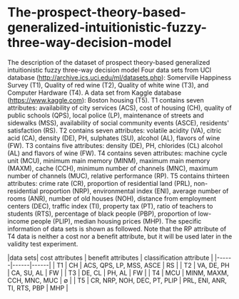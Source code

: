 # The-prospect-theory-based-generalized-intuitionistic-fuzzy-three-way-decision-model
The description of the dataset of prospect theory-based generalized intuitionistic fuzzy three-way decision model
Four data sets from UCI database (http://archive.ics.uci.edu/ml/datasets.php): Somerville Happiness Survey (T1), Quality of red wine (T2), Quality of white wine (T3), and Computer Hardware (T4). A data set from Kaggle database (https://www.kaggle.com): Boston housing (T5). T1 contains seven attributes: availability of city services (ACS), cost of housing (CH), quality of public schools (QPS), local police (LP), maintenance of streets and sidewalks (MSS), availability of social community events (ASCE), residents' satisfaction (RS). T2 contains seven attributes: volatile acidity (VA), citric acid (CA), density (DE), PH, sulphates (SU), alcohol (AL), flavors of wine (FW). T3 contains five attributes: density (DE), PH, chlorides (CL) alcohol (AL) and flavors of wine (FW). T4 contains seven attributes: machine cycle unit (MCU), minimum main memory (MINM), maximum main memory (MAXM), cache (CCH), minimum number of channels (MNC), maximum number of channels (MUC), relative performance (RP). T5 contains thirteen attributes: crime rate (CR), proportion of residential land (PRL), non-residential proportion (NRP), environmental index (ENI), average number of rooms (ANR), number of old houses (NOH), distance from employment centers (DEC), traffic index (TI), property tax (PT), ratio of teachers to students (RTS), percentage of black people (PBP), proportion of low-income people (PLIP), median housing prices (MHP). The specific information of data sets is shown as followed. Note that the RP attribute of T4 data is neither a cost nor a benefit attribute, but it will be used later in the validity test experiment.

|data sets| cost attributes | benefit attributes | classification attribute |
|------|------|------|
| T1 | CH | ACS, QPS, LP, MSS, ASCE | RS |
| T2 | VA, DE, PH | CA, SU, AL | FW |
| T3 | DE, CL | PH, AL | FW |
| T4 | MCU | MINM, MAXM, CCH, MNC, MUC | ∅ |
| T5 | CR, NRP, NOH, DEC, PT, PLIP | PRL, ENI, ANR, TI, RTS, PBP | MHP |


